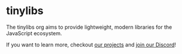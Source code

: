 # tinylibs

The tinylibs org aims to provide lightweight, modern libraries for the
JavaScript ecosystem.

If you want to learn more, checkout [our projects](https://tinylibs.github.io/)
and [join our Discord](https://discord.gg/x62HZp9xXF)!
